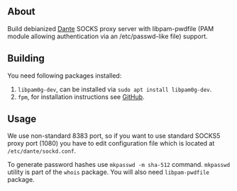 ## About

Build debianized [Dante](https://www.inet.no/dante/index.html) SOCKS proxy server with libpam-pwdfile (PAM module allowing authentication via an /etc/passwd-like file) support.

## Building

You need following packages installed:

1. `libpam0g-dev`, can be installed via `sudo apt install libpam0g-dev`.
1. `fpm`, for installation instructions see [GitHub](https://github.com/jordansissel/fpm).

## Usage

We use non-standard 8383 port, so if you want to use standard SOCKS5 proxy port (1080) you have to edit configuration file which is located at `/etc/dante/sockd.conf`.

To generate password hashes use `mkpasswd -m sha-512` command. `mkpasswd` utility is part of the `whois` package. You will also need `libpam-pwdfile` package.
